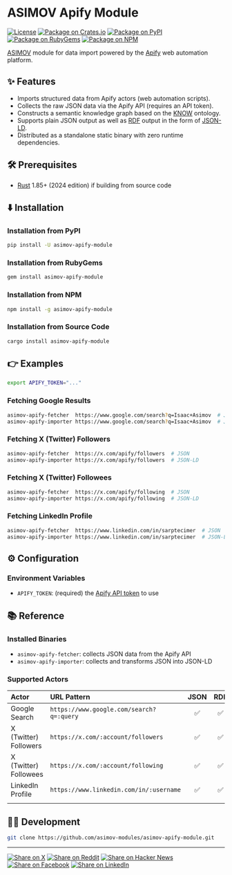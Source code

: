 # ASIMOV Apify Module

[![License](https://img.shields.io/badge/license-Public%20Domain-blue.svg)](https://unlicense.org)
[![Package on Crates.io](https://img.shields.io/crates/v/asimov-apify-module.svg)](https://crates.io/crates/asimov-apify-module)
[![Package on PyPI](https://img.shields.io/pypi/v/asimov-apify-module.svg)](https://pypi.org/project/asimov-apify-module)
[![Package on RubyGems](https://img.shields.io/gem/v/asimov-apify-module.svg)](https://rubygems.org/gems/asimov-apify-module)
[![Package on NPM](https://img.shields.io/npm/v/asimov-apify-module.svg)](https://npmjs.com/package/asimov-apify-module)

[ASIMOV] module for data import powered by the [Apify] web automation platform.

## ✨ Features

- Imports structured data from Apify actors (web automation scripts).
- Collects the raw JSON data via the Apify API (requires an API token).
- Constructs a semantic knowledge graph based on the [KNOW] ontology.
- Supports plain JSON output as well as [RDF] output in the form of [JSON-LD].
- Distributed as a standalone static binary with zero runtime dependencies.

## 🛠️ Prerequisites

- [Rust] 1.85+ (2024 edition) if building from source code

## ⬇️ Installation

### Installation from PyPI

```bash
pip install -U asimov-apify-module
```

### Installation from RubyGems

```bash
gem install asimov-apify-module
```

### Installation from NPM

```bash
npm install -g asimov-apify-module
```

### Installation from Source Code

```bash
cargo install asimov-apify-module
```

## 👉 Examples

```bash
export APIFY_TOKEN="..."
```

### Fetching Google Results

```bash
asimov-apify-fetcher  https://www.google.com/search?q=Isaac+Asimov  # JSON
asimov-apify-importer https://www.google.com/search?q=Isaac+Asimov  # JSON-LD
```

### Fetching X (Twitter) Followers

```bash
asimov-apify-fetcher  https://x.com/apify/followers  # JSON
asimov-apify-importer https://x.com/apify/followers  # JSON-LD
```

### Fetching X (Twitter) Followees

```bash
asimov-apify-fetcher  https://x.com/apify/following  # JSON
asimov-apify-importer https://x.com/apify/following  # JSON-LD
```

### Fetching LinkedIn Profile

```bash
asimov-apify-fetcher  https://www.linkedin.com/in/sarptecimer  # JSON
asimov-apify-importer https://www.linkedin.com/in/sarptecimer  # JSON-LD 
```

## ⚙ Configuration

### Environment Variables

- `APIFY_TOKEN`: (required) the [Apify API token] to use

## 📚 Reference

### Installed Binaries

- `asimov-apify-fetcher`: collects JSON data from the Apify API
- `asimov-apify-importer`: collects and transforms JSON into JSON-LD

### Supported Actors

| Actor                         | URL Pattern                              |             JSON             |             RDF              |
|:------------------------------|:-----------------------------------------|:----------------------------:|:----------------------------:|
| Google Search                 | `https://www.google.com/search?q=:query` |              ✅               |              ✅               |
| X (Twitter) Followers         | `https://x.com/:account/followers`       |              ✅               |              ✅               |
| X (Twitter) Followees         | `https://x.com/:account/following`       |              ✅               |              ✅               |
| LinkedIn Profile              | `https://www.linkedin.com/in/:username`  |              ✅               |              ✅               |
| <img width="100" height="1"/> | <img width="550" height="1"/>            | <img width="50" height="1"/> | <img width="50" height="1"/> |

## 👨‍💻 Development

```bash
git clone https://github.com/asimov-modules/asimov-apify-module.git
```

---

[![Share on X](https://img.shields.io/badge/share%20on-x-03A9F4?logo=x)](https://x.com/intent/post?url=https://github.com/asimov-modules/asimov-apify-module&text=asimov-apify-module)
[![Share on Reddit](https://img.shields.io/badge/share%20on-reddit-red?logo=reddit)](https://reddit.com/submit?url=https://github.com/asimov-modules/asimov-apify-module&title=asimov-apify-module)
[![Share on Hacker News](https://img.shields.io/badge/share%20on-hn-orange?logo=ycombinator)](https://news.ycombinator.com/submitlink?u=https://github.com/asimov-modules/asimov-apify-module&t=asimov-apify-module)
[![Share on Facebook](https://img.shields.io/badge/share%20on-fb-1976D2?logo=facebook)](https://www.facebook.com/sharer/sharer.php?u=https://github.com/asimov-modules/asimov-apify-module)
[![Share on LinkedIn](https://img.shields.io/badge/share%20on-linkedin-3949AB?logo=linkedin)](https://www.linkedin.com/sharing/share-offsite/?url=https://github.com/asimov-modules/asimov-apify-module)

[ASIMOV]: https://github.com/asimov-platform
[Apify]: https://apify.com
[Apify API token]: https://docs.apify.com/platform/integrations/api
[JSON-LD]: https://json-ld.org
[KNOW]: https://github.com/know-ontology
[NPM]: https:/npmjs.org
[Python]: https://python.org
[RDF]: https://github.com/rust-rdf
[Ruby]: https://ruby-lang.org
[Rust]: https://rust-lang.org
